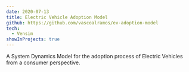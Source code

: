 ```yaml
---
date: 2020-07-13
title: Electric Vehicle Adoption Model
github: https://github.com/vascoalramos/ev-adoption-model
tech:
  - Vensim
showInProjects: true
---
```


A System Dynamics Model for the adoption process of Electric Vehicles from a consumer perspective.
